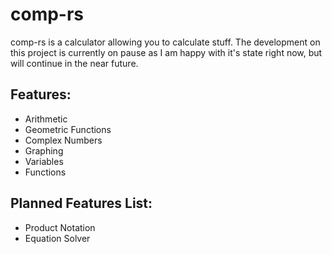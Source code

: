 # comp-rs
comp-rs is a calculator allowing you to calculate stuff. The development on this project is 
currently on pause as I am happy with it's state right now, but will continue in the near 
future.

## Features:
- Arithmetic
- Geometric Functions
- Complex Numbers
- Graphing
- Variables
- Functions

## Planned Features List:
- Product Notation
- Equation Solver